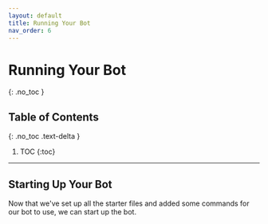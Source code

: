 ```yaml
---
layout: default
title: Running Your Bot
nav_order: 6
---
```


# Running Your Bot
{: .no_toc }

## Table of Contents
{: .no_toc .text-delta }

1. TOC
{:toc}

---

## Starting Up Your Bot

Now that we've set up all the starter files and added some commands for our bot to use, we can start up the bot. 
